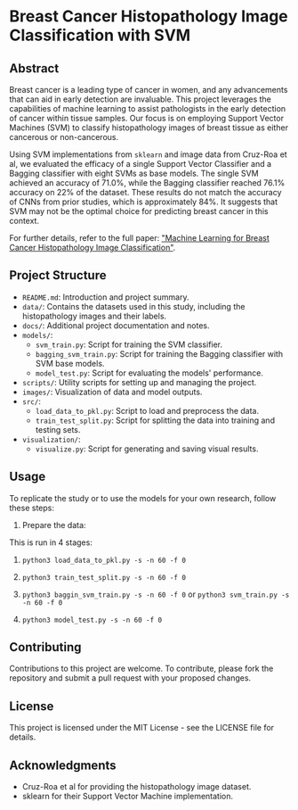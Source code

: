 # Breast Cancer Histopathology Image Classification with SVM

## Abstract

Breast cancer is a leading type of cancer in women, and any advancements that can aid in early detection are invaluable. This project leverages the capabilities of machine learning to assist pathologists in the early detection of cancer within tissue samples. Our focus is on employing Support Vector Machines (SVM) to classify histopathology images of breast tissue as either cancerous or non-cancerous.

Using SVM implementations from `sklearn` and image data from Cruz-Roa et al, we evaluated the efficacy of a single Support Vector Classifier and a Bagging classifier with eight SVMs as base models. The single SVM achieved an accuracy of 71.0%, while the Bagging classifier reached 76.1% accuracy on 22% of the dataset. These results do not match the accuracy of CNNs from prior studies, which is approximately 84%. It suggests that SVM may not be the optimal choice for predicting breast cancer in this context.

For further details, refer to the full paper: ["Machine Learning for Breast Cancer Histopathology Image Classification"](http://hdl.handle.net/10066/24409).

## Project Structure

- `README.md`: Introduction and project summary.
- `data/`: Contains the datasets used in this study, including the histopathology images and their labels.
- `docs/`: Additional project documentation and notes.
- `models/`:
  - `svm_train.py`: Script for training the SVM classifier.
  - `bagging_svm_train.py`: Script for training the Bagging classifier with SVM base models.
  - `model_test.py`: Script for evaluating the models' performance.
- `scripts/`: Utility scripts for setting up and managing the project.
- `images/`: Visualization of data and model outputs.
- `src/`:
  - `load_data_to_pkl.py`: Script to load and preprocess the data.
  - `train_test_split.py`: Script for splitting the data into training and testing sets.
- `visualization/`:
  - `visualize.py`: Script for generating and saving visual results.

## Usage

To replicate the study or to use the models for your own research, follow these steps:

1. Prepare the data:

This is run in 4 stages:

1. `python3 load_data_to_pkl.py -s -n 60 -f 0`

2. `python3 train_test_split.py -s -n 60 -f 0`

3. `python3 baggin_svm_train.py -s -n 60 -f 0` or `python3 svm_train.py -s -n 60 -f 0`

4. `python3 model_test.py -s -n 60 -f 0`

## Contributing

Contributions to this project are welcome. To contribute, please fork the repository and submit a pull request with your proposed changes.

## License

This project is licensed under the MIT License - see the LICENSE file for details.

## Acknowledgments

- Cruz-Roa et al for providing the histopathology image dataset.
- sklearn for their Support Vector Machine implementation.
